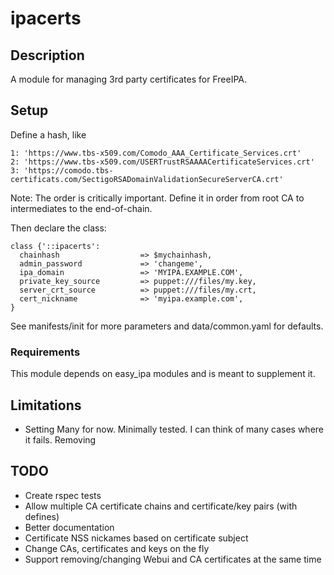 # ipacerts

## Description

A module for managing 3rd party certificates for FreeIPA.

## Setup

Define a hash, like

```
1: 'https://www.tbs-x509.com/Comodo_AAA_Certificate_Services.crt'
2: 'https://www.tbs-x509.com/USERTrustRSAAAACertificateServices.crt'
3: 'https://comodo.tbs-certificats.com/SectigoRSADomainValidationSecureServerCA.crt'
```
Note: The order is critically important. Define it in order from root CA to intermediates to the end-of-chain.

Then declare the class:

```
class {'::ipacerts':
  chainhash                  => $mychainhash,
  admin_password             => 'changeme',
  ipa_domain                 => 'MYIPA.EXAMPLE.COM',
  private_key_source         => puppet:///files/my.key,
  server_crt_source          => puppet:///files/my.crt,
  cert_nickname              => 'myipa.example.com',
}
```
See manifests/init for more parameters and data/common.yaml for defaults.

### Requirements

This module depends on easy_ipa modules and is meant to supplement it.

## Limitations

* Setting 
Many for now. Minimally tested. I can think of many cases where it fails. Removing 

## TODO

* Create rspec tests
* Allow multiple CA certificate chains and certificate/key pairs (with defines)
* Better documentation
* Certificate NSS nickames based on certificate subject
* Change CAs, certificates and keys on the fly
* Support removing/changing Webui and CA certificates at the same time
